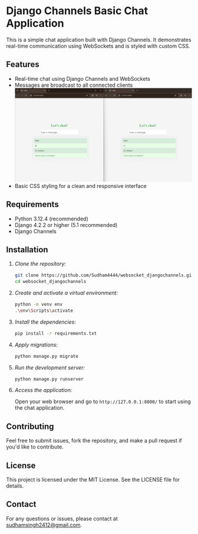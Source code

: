 # Django Channels Basic Chat Application

This is a simple chat application built with Django Channels. It demonstrates real-time communication using WebSockets and is styled with custom CSS.

## Features

- Real-time chat using Django Channels and WebSockets
- Messages are broadcast to all connected clients
  ![sample](https://github.com/Sudham4444/websocket_djangochannels/blob/main/output.png)
- Basic CSS styling for a clean and responsive interface

## Requirements

- Python 3.12.4 (recommended)
- Django 4.2.2 or higher (5.1 recommended)
- Django Channels

## Installation

1. *Clone the repository:*

    ```bash
    git clone https://github.com/Sudham4444/websocket_djangochannels.git
    cd websocket_djangochannels
    

2. *Create and activate a virtual environment:*

    ```bash
    python -m venv env
    .\env\Scripts\activate
    

3. *Install the dependencies:*

    ```bash
    pip install -r requirements.txt
    

4. *Apply migrations:*

    ```bash
    python manage.py migrate
    

5. *Run the development server:*

    ```bash
    python manage.py runserver
    

6. *Access the application:*

    Open your web browser and go to `http://127.0.0.1:8000/` to start using the chat application.

## Contributing

Feel free to submit issues, fork the repository, and make a pull request if you'd like to contribute.

## License

This project is licensed under the MIT License. See the LICENSE file for details.

## Contact

For any questions or issues, please contact at sudhamsingh2412@gmail.com.
